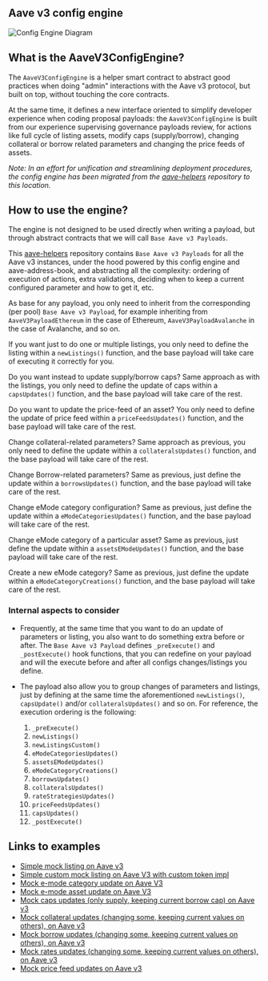 ## Aave v3 config engine

![Config Engine Diagram](../../../../resources/configs-engine.svg)

## What is the AaveV3ConfigEngine?

The `AaveV3ConfigEngine` is a helper smart contract to abstract good practices when doing "admin" interactions with the Aave v3 protocol, but built on top, without touching the core contracts.

At the same time, it defines a new interface oriented to simplify developer experience when coding proposal payloads: the `AaveV3ConfigEngine` is built from our experience supervising governance payloads review, for actions like full cycle of listing assets, modify caps (supply/borrow), changing collateral or borrow related parameters and changing the price feeds of assets.

_Note: In an effort for unification and streamlining deployment procedures, the config engine has been migrated from the [aave-helpers](https://github.com/bgd-labs/aave-helpers) repository to this location._

## How to use the engine?

The engine is not designed to be used directly when writing a payload, but through abstract contracts that we will call `Base Aave v3 Payloads`.

This [aave-helpers](https://github.com/bgd-labs/aave-helpers) repository contains `Base Aave v3 Payloads` for all the Aave v3 instances, under the hood powered by this config engine and aave-address-book, and abstracting all the complexity: ordering of execution of actions, extra validations, deciding when to keep a current configured parameter and how to get it, etc.

As base for any payload, you only need to inherit from the corresponding (per pool) `Base Aave v3 Payload`, for example inheriting from `AaveV3PayloadEthereum` in the case of Ethereum, `AaveV3PayloadAvalanche` in the case of Avalanche, and so on.

If you want just to do one or multiple listings, you only need to define the listing within a `newListings()` function, and the base payload will take care of executing it correctly for you.

Do you want instead to update supply/borrow caps? Same approach as with the listings, you only need to define the update of caps within a `capsUpdates()` function, and the base payload will take care of the rest.

Do you want to update the price-feed of an asset? You only need to define the update of price feed within a `priceFeedsUpdates()` function, and the base payload will take care of the rest.

Change collateral-related parameters? Same approach as previous, you only need to define the update within a `collateralsUpdates()` function, and the base payload will take care of the rest.

Change Borrow-related parameters? Same as previous, just define the update within a `borrowsUpdates()` function, and the base payload will take care of the rest.

Change eMode category configuration? Same as previous, just define the update within a `eModeCategoriesUpdates()` function, and the base payload will take care of the rest.

Change eMode category of a particular asset? Same as previous, just define the update within a `assetsEModeUpdates()` function, and the base payload will take care of the rest.

Create a new eMode category? Same as previous, just define the update within a `eModeCategoryCreations()` function, and the base payload will take care of the rest.

### Internal aspects to consider

- Frequently, at the same time that you want to do an update of parameters or listing, you also want to do something extra before or after.
  The `Base Aave v3 Payload` defines `_preExecute()` and `_postExecute()` hook functions, that you can redefine on your payload and will the execute before and after all configs changes/listings you define.

- The payload also allow you to group changes of parameters and listings, just by defining at the same time the aforementioned `newListings()`, `capsUpdate()` and/or `collateralsUpdates()` and so on. For reference, the execution ordering is the following:
  1. `_preExecute()`
  2. `newListings()`
  3. `newListingsCustom()`
  4. `eModeCategoriesUpdates()`
  5. `assetsEModeUpdates()`
  6. `eModeCategoryCreations()`
  7. `borrowsUpdates()`
  8. `collateralsUpdates()`
  9. `rateStrategiesUpdates()`
  10. `priceFeedsUpdates()`
  11. `capsUpdates()`
  12. `_postExecute()`

## Links to examples

- [Simple mock listing on Aave v3](../../../../tests/periphery/v3-config-engine/mocks/AaveV3MockListing.sol)
- [Simple custom mock listing on Aave V3 with custom token impl](../../../../tests/periphery/v3-config-engine/mocks/AaveV3MockListingCustom.sol)
- [Mock e-mode category update on Aave V3](../../../../tests/periphery/v3-config-engine/mocks/AaveV3MockEModeCategoryUpdate.sol)
- [Mock e-mode asset update on Aave V3](../../../../tests/periphery/v3-config-engine/mocks/AaveV3MockAssetEModeUpdate.sol)
- [Mock caps updates (only supply, keeping current borrow cap) on Aave v3](../../../../tests/periphery/v3-config-engine/mocks/AaveV3MockCapUpdate.sol)
- [Mock collateral updates (changing some, keeping current values on others), on Aave v3](../../../../tests/periphery/v3-config-engine/mocks/AaveV3MockCollateralUpdate.sol)
- [Mock borrow updates (changing some, keeping current values on others), on Aave v3](../../../../tests/periphery/v3-config-engine/mocks/AaveV3MockBorrowUpdate.sol)
- [Mock rates updates (changing some, keeping current values on others), on Aave v3](../../../../tests/periphery/v3-config-engine/mocks/AaveV3MockRatesUpdate.sol)
- [Mock price feed updates on Aave v3](../../../../tests/periphery/v3-config-engine/mocks/AaveV3MockPriceFeedUpdate.sol)
